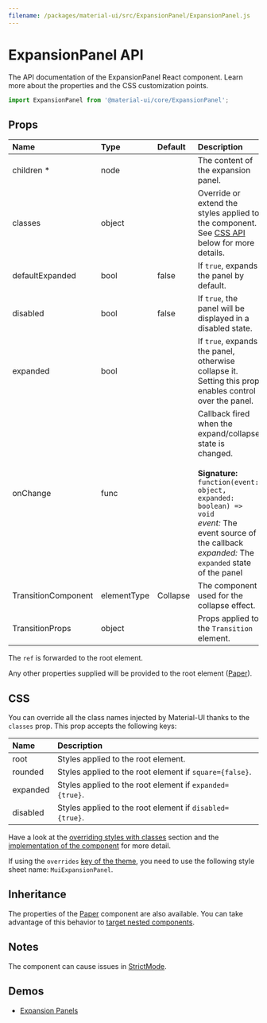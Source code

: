 ```yaml
---
filename: /packages/material-ui/src/ExpansionPanel/ExpansionPanel.js
---
```


<!--- This documentation is automatically generated, do not try to edit it. -->

# ExpansionPanel API

<p class="description">The API documentation of the ExpansionPanel React component. Learn more about the properties and the CSS customization points.</p>

```js
import ExpansionPanel from '@material-ui/core/ExpansionPanel';
```



## Props

| Name | Type | Default | Description |
|:-----|:-----|:--------|:------------|
| <span class="prop-name required">children&nbsp;*</span> | <span class="prop-type">node</span> |  | The content of the expansion panel. |
| <span class="prop-name">classes</span> | <span class="prop-type">object</span> |  | Override or extend the styles applied to the component. See [CSS API](#css) below for more details. |
| <span class="prop-name">defaultExpanded</span> | <span class="prop-type">bool</span> | <span class="prop-default">false</span> | If `true`, expands the panel by default. |
| <span class="prop-name">disabled</span> | <span class="prop-type">bool</span> | <span class="prop-default">false</span> | If `true`, the panel will be displayed in a disabled state. |
| <span class="prop-name">expanded</span> | <span class="prop-type">bool</span> |  | If `true`, expands the panel, otherwise collapse it. Setting this prop enables control over the panel. |
| <span class="prop-name">onChange</span> | <span class="prop-type">func</span> |  | Callback fired when the expand/collapse state is changed.<br><br>**Signature:**<br>`function(event: object, expanded: boolean) => void`<br>*event:* The event source of the callback<br>*expanded:* The `expanded` state of the panel |
| <span class="prop-name">TransitionComponent</span> | <span class="prop-type">elementType</span> | <span class="prop-default">Collapse</span> | The component used for the collapse effect. |
| <span class="prop-name">TransitionProps</span> | <span class="prop-type">object</span> |  | Props applied to the `Transition` element. |

The `ref` is forwarded to the root element.

Any other properties supplied will be provided to the root element ([Paper](/api/paper/)).

## CSS

You can override all the class names injected by Material-UI thanks to the `classes` prop.
This prop accepts the following keys:


| Name | Description |
|:-----|:------------|
| <span class="prop-name">root</span> | Styles applied to the root element.
| <span class="prop-name">rounded</span> | Styles applied to the root element if `square={false}`.
| <span class="prop-name">expanded</span> | Styles applied to the root element if `expanded={true}`.
| <span class="prop-name">disabled</span> | Styles applied to the root element if `disabled={true}`.

Have a look at the [overriding styles with classes](/customization/components/#overriding-styles-with-classes) section
and the [implementation of the component](https://github.com/mui-org/material-ui/blob/master/packages/material-ui/src/ExpansionPanel/ExpansionPanel.js)
for more detail.

If using the `overrides` [key of the theme](/customization/themes/#css),
you need to use the following style sheet name: `MuiExpansionPanel`.

## Inheritance

The properties of the [Paper](/api/paper/) component are also available.
You can take advantage of this behavior to [target nested components](/guides/api/#spread).

## Notes

The component can cause issues in [StrictMode](https://reactjs.org/docs/strict-mode.html).

## Demos

- [Expansion Panels](/components/expansion-panels/)

